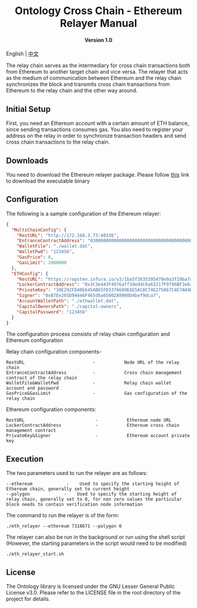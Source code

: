 <h1 align="center">Ontology Cross Chain - Ethereum Relayer Manual</h1>
<h4 align="center">Version 1.0 </h4>

English | [中文](ethereum_relayer_manual_CN.md)

The relay chain serves as the intermediary for cross chain transactions both from Ethereum to another target chain and vice versa. The relayer that acts as the medium of communication between Ethereum and the relay chain synchronizes the block and transmits cross chain transactions from Ethereum to the relay chain and the other way around.

## Initial Setup

First, you need an Ethereum account with a certain amount of ETH balance, since sending transactions consumes gas. You also need to register your address on the relay in order to synchronize transaction headers and send cross chain transactions to the relay chain.

## Downloads

You need to download the Ethereum relayer package. Please follow [this]() link to download the executable binary

## Configuration

The following is a sample configuration of the Ethereum relayer:

```json
{
  "MultiChainConfig": {
    "RestURL": "http://172.168.3.73:40336",
    "EntranceContractAddress": "0300000000000000000000000000000000000000",
    "WalletFile": "./wallet.dat",
    "WalletPwd": "123456",
    "GasPrice": 0,
    "GasLimit": 2000000
  },
  "ETHConfig": {
    "RestURL": "https://ropsten.infura.io/v3/1ba5f3635395470e9a3f19ba7a852144",
    "LockerContractAddress": "0x3C3e443F4076aff3ded4C6a65217F9796BF3e6a7",
    "PrivateKey": "30E292FD40E645AB65FD3376689E6E5AC8C74E275867C4E7A04B88FA5CB4D252",
    "Signer": "0xB7Ee265D94446F465dba65002A9960D4bef9dca7",
    "AccountWalletPath": "./ethwallet.dat",
    "CapitalOwnersPath": "./capital-owners",
    "CapitalPassword": "123456"
  }
}
```

The configuration process consists of relay chain configuration and Ethereum configuration

Relay chain configuration components-

```
RestURL                          -           Node URL of the relay chain
EntranceContractAddress          -           Cross chain management contract of the relay chain
WalletFile&WalletPwd             -           Relay chain wallet account and password
GasPrice&GasLimit                -           Gas configuration of the relay chain
```

Ethereum configuration components:

```
RestURL                           -           Ethereum node URL
LockerContractAddress             -           Ethereum cross chain management contract
PrivateKey&Signer                 -           Ethereum account private key
```

## Execution

The two parameters used to run the relayer are as follows:

```
--ethereum             -    Used to specify the starting height of Ethereum chain, generally set to current height
--polygon             -    Used to specify the starting height of relay chain, generally set to 0, for non zero values the particular block needs to contain verification node information
```

The command to run the relayer is of the form:

```shell
./eth_relayer --ethereum 7318671 --polygon 0
```

The relayer can also be run in the background or run using the shell script (However, the starting parameters in the script would need to be modified)

```shell
./eth_relayer_start.sh
```

## License

The Ontology library is licensed under the GNU Lesser General Public License v3.0. Please refer to the LICENSE file in the root directory of the project for details.
